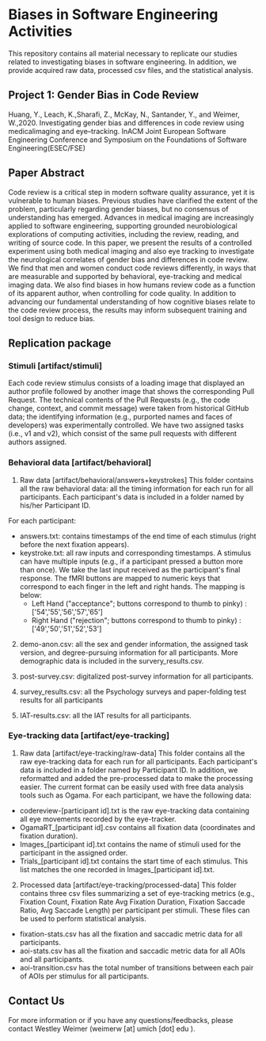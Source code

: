# Biases in Software Engineering Activities
This repository contains all material necessary to replicate our studies related to investigating biases in software engineering. In addition, we provide acquired raw data, processed csv files, and the statistical analysis.

## Project 1: Gender Bias in Code Review
Huang, Y., Leach, K.,Sharafi, Z., McKay, N., Santander, Y., and Weimer, W.,2020.  Investigating gender bias and differences in code review using medicalimaging and eye–tracking. InACM Joint European Software Engineering Conference and Symposium on the Foundations of Software Engineering(ESEC/FSE)

## Paper Abstract
Code review is a critical step in modern software quality assurance, yet it is vulnerable to human biases. Previous studies have clarified the extent of the problem, particularly regarding gender biases, but no consensus of understanding has emerged. Advances in medical imaging are increasingly applied to software engineering, supporting grounded neurobiological explorations of computing activities, including the review, reading, and writing of source code.
In this paper, we present the results of a controlled experiment using both medical imaging and also eye tracking to investigate the neurological correlates of gender bias and differences in code review. We find that men and women conduct code reviews differently, in ways that are measurable and supported by behavioral, eye-tracking and medical imaging data. 
We also find biases in how humans review code as a function of its apparent author, when controlling for code quality. In addition to advancing our fundamental understanding of how cognitive biases relate to the code review process, the results may inform subsequent training and tool design to reduce bias. 

## Replication package
### Stimuli [artifact/stimuli]
Each code review stimulus consists of a loading image that displayed an author profile followed by another image that shows the 
corresponding Pull Request. 
The technical contents of the Pull Requests (e.g., the code change, context, and commit message) were taken from historical GitHub data; the
identifying information (e.g., purported names and faces of developers) was experimentally controlled. 
We have two assigned tasks (i.e., v1 and v2), which consist of the same pull requests with different authors assigned.

### Behavioral data [artifact/behavioral]
1. Raw data [artifact/behavioral/answers+keystrokes]
This folder contains all the raw behavioral data: all the timing information for each run for all participants.
Each participant's data is included in a folder named by his/her Participant ID.

For each participant:
+ answers.txt: contains timestamps of the end time of each stimulus (right before the next fixation appears).
+ keystroke.txt: all raw inputs and corresponding timestamps. A stimulus can have multiple inputs (e.g., if a participant pressed a button more than once). We take the last input received
  as the participant's final response. The fMRI buttons are mapped to numeric keys that correspond to each finger in the left and right hands.  The mapping is below:
  + Left Hand ("acceptance"; buttons correspond to thumb to pinky) : ['54','55','56','57','65']
  + Right Hand ("rejection"; buttons correspond to thumb to pinky) : ['49','50','51','52','53']

2. demo-anon.csv: all the sex and gender information, the assigned task version, and degree-pursuing information for all participants. 
More demographic data is included in the survery_results.csv.

3. post-survey.csv: digitalized post-survey information for all participants.

4. survey_results.csv: all the Psychology surveys and paper-folding test results for all participants

5. IAT-results.csv: all the IAT results for all participants.

### Eye-tracking data [artifact/eye-tracking]
1. Raw data [artifact/eye-tracking/raw-data]
This folder contains all the raw eye-tracking data for each run for all participants. Each participant's data is included in a folder named by Participant ID.
In addition, we reformatted and added the pre-processed data to make the processing easier. The current format can be easily used with free data analysis tools such as Ogama.
For each participant, we have the following data:
  + codereview-[participant id].txt is the raw eye-tracking data containing all eye movements recorded by the eye-tracker.
  + OgamaRT_[participant id].csv contains all fixation data (coordinates and fixation duration).
  + Images_[participant id].txt contains the name of stimuli used for the participant in the assigned order.
  + Trials_[participant id].txt contains the start time of each stimulus. This list matches the one recorded in Images_[participant id].txt.

2. Processed data [artifact/eye-tracking/processed-data]
This folder contains three csv files summarizing a set of eye-tracking metrics (e.g., Fixation Count, Fixation Rate	Avg Fixation Duration,
Fixation Saccade Ratio,	Avg Saccade Length) per participant per stimuli. These files can be used to perform statistical analysis.
  + fixation-stats.csv has all the fixation and saccadic metric data for all participants.
  + aoi-stats.csv has all the fixation and saccadic metric data for all AOIs and all participants.
  + aoi-transition.csv has the total number of transitions between each pair of AOIs per stimulus for all participants.


## Contact Us
For more information or if you have any questions/feedbacks, please contact Westley Weimer (weimerw [at] umich [dot] edu ).

